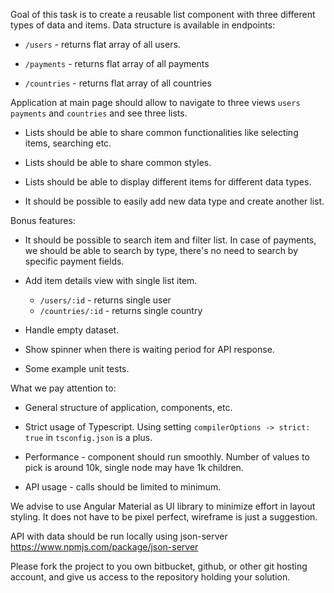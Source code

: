 Goal of this task is to create a reusable list component with three different types of data and items. Data structure is available in endpoints:

* `/users` - returns flat array of all users.

* `/payments` - returns flat array of all payments

* `/countries` - returns flat array of all countries


Application at main page should allow to navigate to three views `users` `payments` and `countries` and see three lists.

* Lists should be able to share common functionalities like selecting items, searching etc.

* Lists should be able to share common styles.

* Lists should be able to display different items for different data types.

* It should be possible to easily add new data type and create another list.

Bonus features:

* It should be possible to search item and filter list. In case of payments, we should be able to search by type, there's no need to search by specific payment fields.

* Add item details view with single list item.
    * `/users/:id` - returns single user
    * `/countries/:id` - returns single country

* Handle empty dataset.

* Show spinner when there is waiting period for API response.

* Some example unit tests.


What we pay attention to:

* General structure of application, components, etc.

* Strict usage of Typescript. Using setting `compilerOptions -> strict: true` in `tsconfig.json` is a plus.

* Performance - component should run smoothly. Number of values to pick is around 10k, single node may have 1k children.

* API usage - calls should be limited to minimum.


We advise to use Angular Material as UI library to minimize effort in layout styling. It does not have to be pixel perfect, wireframe is just a suggestion.

API with data should be run locally using json-server https://www.npmjs.com/package/json-server

Please fork the project to you own bitbucket, github, or other git hosting account, and give us access to the repository holding your solution.
